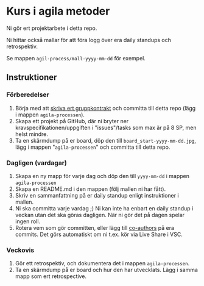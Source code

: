 # Kurs i agila metoder
Ni gör ert projektarbete i detta repo.

Ni hittar också mallar för att föra logg över era daily standups och retrospektiv.

Se mappen `agil-process/mall-yyyy-mm-dd` för exempel.

## Instruktioner
### Förberedelser
1. Börja med att [skriva ert gruppkontrakt](https://postmodernistx.github.io/special-doodle/todo/gruppkontrakt.html) och committa till detta repo (lägg i mappen `agila-processen`).
2. Skapa ett projekt på GitHub, där ni bryter ner kravspecifikationen/uppgiften i "issues"/tasks som max är på 8 SP, men helst mindre.
3. Ta en skärmdump på er board, döp den till `board_start-yyyy-mm-dd.jpg`, lägg i mappen "`agila-processen`" och committa till detta repo.

### Dagligen (vardagar)
1. Skapa en ny mapp för varje dag och döp den till `yyyy-mm-dd` i mappen `agila-processen`
2. Skapa en README.md i den mappen (följ mallen ni har fått).
3. Skriv en sammanfattning på er daily standup enligt instruktioner i mallen.
4. Ni ska committa varje vardag ;) Ni kan inte ha enbart en daily standup i veckan utan det ska göras dagligen. När ni gör det på dagen spelar ingen roll.
5. Rotera vem som gör committen, eller lägg till [co-authors](https://docs.github.com/en/pull-requests/committing-changes-to-your-project/creating-and-editing-commits/creating-a-commit-with-multiple-authors#creating-co-authored-commits-on-the-command-line) på era commits. Det görs automatiskt om ni t.ex. kör via Live Share i VSC.

### Veckovis
1. Gör ett retrospektiv, och dokumentera det i mappen `agila-processen`.
2. Ta en skärmdump på er board och hur den har utvecklats. Lägg i samma mapp som ert retrospective.

